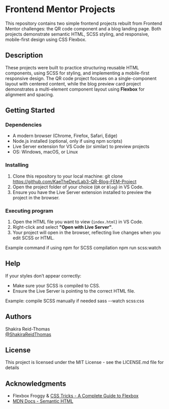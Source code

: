 # Frontend Mentor Projects

This repository contains two simple frontend projects rebuilt from Frontend Mentor challenges: the QR code component and a blog landing page. Both projects demonstrate semantic HTML, SCSS styling, and responsive, mobile-first design using CSS Flexbox.

## Description

These projects were built to practice structuring reusable HTML components, using SCSS for styling, and implementing a mobile-first responsive design. The QR code project focuses on a single-component layout with centered content, while the blog preview card project demonstrates a multi-element component layout using **Flexbox** for alignment and spacing.

## Getting Started

### Dependencies

* A modern browser (Chrome, Firefox, Safari, Edge)
* Node.js installed (optional, only if using npm scripts)
* Live Server extension for VS Code (or similar) to preview projects
* OS: Windows, macOS, or Linux

### Installing

1. Clone this repository to your local machine:
git clone https://github.com/KaeTheDev/Lab3-QR-Blog-FEM-Project
2. Open the project folder of your choice (`QR` or `Blog`) in VS Code.
3. Ensure you have the Live Server extension installed to preview the project in the browser.

### Executing program

1. Open the HTML file you want to view (`index.html`) in VS Code.
2. Right-click and select **"Open with Live Server"**.
3. Your project will open in the browser, reflecting live changes when you edit SCSS or HTML.

Example command if using npm for SCSS compilation
npm run scss:watch

## Help

If your styles don’t appear correctly:  
* Make sure your SCSS is compiled to CSS.  
* Ensure the Live Server is pointing to the correct HTML file.

Example: compile SCSS manually if needed
sass --watch scss:css

## Authors

Shakira Reid-Thomas  
[@ShakiraReidThomas](https://github.com/kaethedev)

## License

This project is licensed under the MIT License - see the LICENSE.md file for details

## Acknowledgments

* Flexbox Froggy & [CSS Tricks - A Complete Guide to Flexbox](https://css-tricks.com/snippets/css/a-guide-to-flexbox/)  
* [MDN Docs - Semantic HTML](https://developer.mozilla.org/en-US/docs/Glossary/Semantics)  